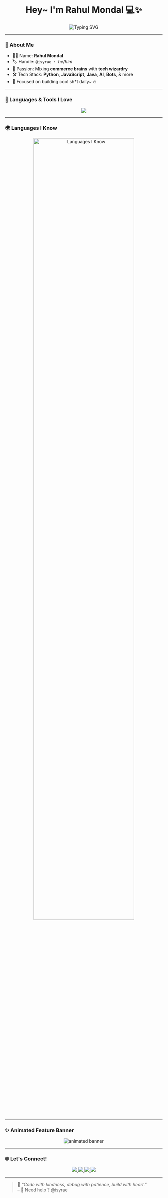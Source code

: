 <h1 align="center">Hey~ I'm Rahul Mondal 💻✨</h1>
<p align="center">
  <img src="https://readme-typing-svg.demolab.com?font=Fira+Code&duration=4000&pause=500&center=true&vCenter=true&width=435&lines=🧑‍💻+17+y.o+Code+Alchemist!;💼+Commerce+Student+×+Dev+Dreamer;🔥+Python+%7C+JavaScript+%7C+Java;💖+Loves+AI%2C+Bots+%26+Aesthetics" alt="Typing SVG" />
</p>

---

### 💫 About Me

- 🧑‍🎓 Name: **Rahul Mondal**
- 🏷️ Handle: `@isyrae` ・ *he/him*
- 🧠 Passion: Mixing **commerce brains** with **tech wizardry**
- 🛠️ Tech Stack: **Python**, **JavaScript**, **Java**, **AI**, **Bots**, & more
- 🎯 Focused on building cool sh*t daily~ 🔥

---

### 🧰 Languages & Tools I Love

<p align="center">
  <img src="https://skillicons.dev/icons?i=python,js,java,flask,html,css,linux,vscode,git,github,telegram" />
</p>

---

### 🌍 Languages I Know

<p align="center">
  <img src="https://your-image-link-here.png" alt="Languages I Know" width="80%" style="border-radius: 20px;" />
</p>

---

### ✨ Animated Feature Banner

<p align="center">
  <img src="https://readme-typing-svg.demolab.com?font=Fira+Code&pause=1000&color=F472B6&center=true&vCenter=true&multiline=true&width=600&lines=🎀+Tsukyomi+says...;Code+with+love,+Rahul-kun~;Your+journey+is+just+beginning+💫;Make+magic,+not+just+software!+🌸" alt="animated banner" />
</p>

---

### 🌐 Let's Connect!

<p align="center">
  <a href="https://t.me/isyrae">
    <img src="https://img.shields.io/badge/Telegram-2CA5E0?style=for-the-badge&logo=telegram&logoColor=white&labelColor=2CA5E0" />
  </a>
  <a href="https://instagram.com/isyrae">
    <img src="https://img.shields.io/badge/Instagram-E4405F?style=for-the-badge&logo=instagram&logoColor=white&labelColor=E4405F" />
  </a>
  <a href="https://isyrae.xyz">
    <img src="https://img.shields.io/badge/Website-14b8a6?style=for-the-badge&logo=vercel&logoColor=white&labelColor=14b8a6" />
  </a>
  <a href="mailto:rahulmondal@isyrae.xyz">
    <img src="https://img.shields.io/badge/Email-D14836?style=for-the-badge&logo=gmail&logoColor=white&labelColor=D14836" />
  </a>
</p>

---

> 🩵 *“Code with kindness, debug with patience, build with heart.”*  
> – 💜 Need help ? @isyrae
